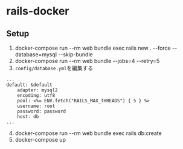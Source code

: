 # rails-docker

## Setup
1. docker-compose run --rm web bundle exec rails new . --force --database=mysql --skip-bundle
2. docker-compose run --rm web bundle --jobs=4 --retry=5
3. `config/database.yml`を編集する
```
...
default: &default
    adapter: mysql2
    encoding: utf8
    pool: <%= ENV.fetch("RAILS_MAX_THREADS") { 5 } %>
    username: root
    password: password
    host: db
...
```
4. docker-compose run --rm web bundle exec rails db:create
5. docker-compose up

